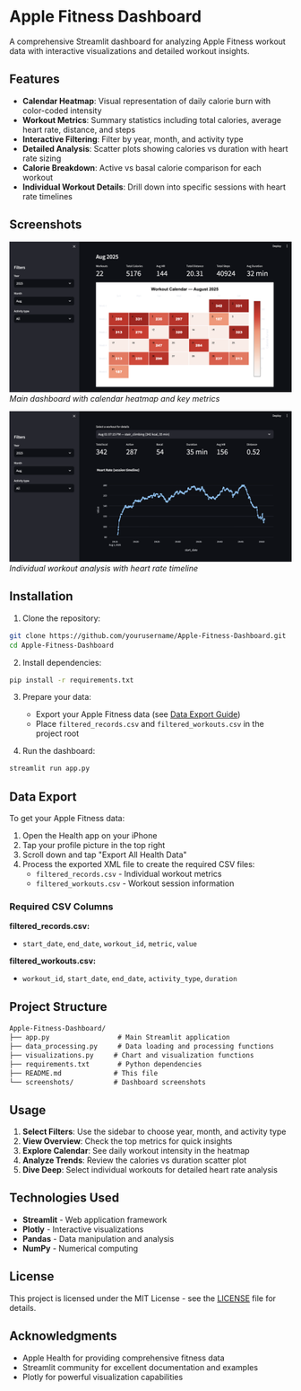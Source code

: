 # Apple Fitness Dashboard

A comprehensive Streamlit dashboard for analyzing Apple Fitness workout data with interactive visualizations and detailed workout insights.

## Features

- **Calendar Heatmap**: Visual representation of daily calorie burn with color-coded intensity
- **Workout Metrics**: Summary statistics including total calories, average heart rate, distance, and steps
- **Interactive Filtering**: Filter by year, month, and activity type
- **Detailed Analysis**: Scatter plots showing calories vs duration with heart rate sizing
- **Calorie Breakdown**: Active vs basal calorie comparison for each workout
- **Individual Workout Details**: Drill down into specific sessions with heart rate timelines

## Screenshots

![Dashboard Overview](screenshots/dashboard_overview.png)
*Main dashboard with calendar heatmap and key metrics*

![Workout Details](screenshots/workout_details.png)
*Individual workout analysis with heart rate timeline*

## Installation

1. Clone the repository:
```bash
git clone https://github.com/yourusername/Apple-Fitness-Dashboard.git
cd Apple-Fitness-Dashboard
```

2. Install dependencies:
```bash
pip install -r requirements.txt
```

3. Prepare your data:
   - Export your Apple Fitness data (see [Data Export Guide](#data-export))
   - Place `filtered_records.csv` and `filtered_workouts.csv` in the project root

4. Run the dashboard:
```bash
streamlit run app.py
```

## Data Export

To get your Apple Fitness data:

1. Open the Health app on your iPhone
2. Tap your profile picture in the top right
3. Scroll down and tap "Export All Health Data"
4. Process the exported XML file to create the required CSV files:
   - `filtered_records.csv` - Individual workout metrics
   - `filtered_workouts.csv` - Workout session information

### Required CSV Columns

**filtered_records.csv:**
- `start_date`, `end_date`, `workout_id`, `metric`, `value`

**filtered_workouts.csv:**
- `workout_id`, `start_date`, `end_date`, `activity_type`, `duration`

## Project Structure

```
Apple-Fitness-Dashboard/
├── app.py                 # Main Streamlit application
├── data_processing.py     # Data loading and processing functions
├── visualizations.py     # Chart and visualization functions
├── requirements.txt       # Python dependencies
├── README.md             # This file
└── screenshots/          # Dashboard screenshots
```

## Usage

1. **Select Filters**: Use the sidebar to choose year, month, and activity type
2. **View Overview**: Check the top metrics for quick insights
3. **Explore Calendar**: See daily workout intensity in the heatmap
4. **Analyze Trends**: Review the calories vs duration scatter plot
5. **Dive Deep**: Select individual workouts for detailed heart rate analysis

## Technologies Used

- **Streamlit** - Web application framework
- **Plotly** - Interactive visualizations
- **Pandas** - Data manipulation and analysis
- **NumPy** - Numerical computing

## License

This project is licensed under the MIT License - see the [LICENSE](LICENSE) file for details.

## Acknowledgments

- Apple Health for providing comprehensive fitness data
- Streamlit community for excellent documentation and examples
- Plotly for powerful visualization capabilities
